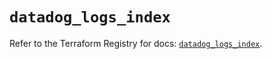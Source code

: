 # `datadog_logs_index`

Refer to the Terraform Registry for docs: [`datadog_logs_index`](https://registry.terraform.io/providers/datadog/datadog/3.76.0/docs/resources/logs_index).
